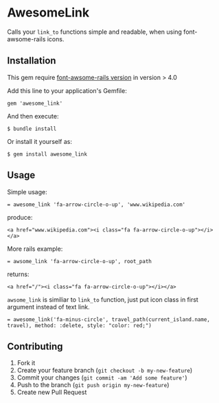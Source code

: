 # AwesomeLink

Calls your `link_to` functions simple and readable, when using font-awsome-rails icons.


## Installation

This gem require [font-awsome-rails version](https://github.com/bokmann/font-awesome-rails) in version > 4.0

Add this line to your application's Gemfile:

    gem 'awesome_link'

And then execute:

    $ bundle install

Or install it yourself as:

    $ gem install awesome_link


## Usage


Simple usage:
```html+haml
= awesome_link 'fa-arrow-circle-o-up', 'www.wikipedia.com'
```
produce:
```
<a href="www.wikipedia.com"><i class="fa fa-arrow-circle-o-up"></i></a>
```

More rails example: 
```
= awsome_link 'fa-arrow-circle-o-up', root_path  
```
returns:

   	<a href="/"><i class="fa fa-arrow-circle-o-up"></i></a>


`awsome_link` is similiar to `link_to` function, just put icon class in first argument instead of text link.

    = awesome_link('fa-minus-circle', travel_path(current_island.name, travel), method: :delete, style: "color: red;")

## Contributing

1. Fork it
2. Create your feature branch (`git checkout -b my-new-feature`)
3. Commit your changes (`git commit -am 'Add some feature'`)
4. Push to the branch (`git push origin my-new-feature`)
5. Create new Pull Request
